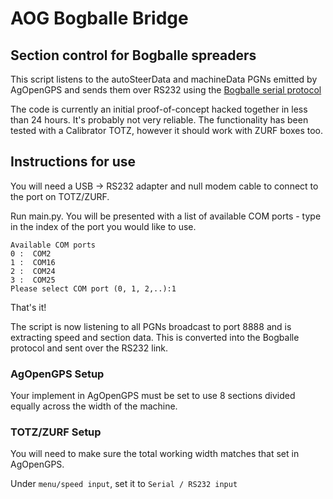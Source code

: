 # AOG Bogballe Bridge
## Section control for Bogballe spreaders

This script listens to the autoSteerData and machineData PGNs emitted by AgOpenGPS and sends them over RS232 using the [Bogballe serial protocol](https://dam.bogballe.com/dmm3bwsv3/AssetStream.aspx?mediaformatid=10061&destinationid=10016&assetid=3488)

The code is currently an initial proof-of-concept hacked together in less than 24 hours. It's probably not very reliable. The functionality has been tested with a Calibrator TOTZ, however it should work with ZURF boxes too.

## Instructions for use

You will need a USB -> RS232 adapter and null modem cable to connect to the port on TOTZ/ZURF.

Run main.py. You will be presented with a list of available COM ports - type in the index of the port you would like to use.

```
Available COM ports
0 :  COM2
1 :  COM16
2 :  COM24
3 :  COM25
Please select COM port (0, 1, 2,..):1
```
That's it!

The script is now listening to all PGNs broadcast to port 8888 and is extracting speed and section data. This is converted into the Bogballe protocol and sent over the RS232 link.

### AgOpenGPS Setup

Your implement in AgOpenGPS must be set to use 8 sections divided equally across the width of the machine.

### TOTZ/ZURF Setup

You will need to make sure the total working width matches that set in AgOpenGPS.

Under `menu/speed input`, set it to  `Serial / RS232 input`
